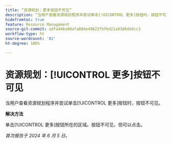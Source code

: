 ```yaml
---
title: “资源规划：更多按钮不可见”
description: “当用户查看资源规划程序并尝试单击[!UICONTROL 更多]按钮时，按钮不可见。有解决方法可用。”
hidefromtoc: true
feature: Resource Management
source-git-commit: adfa446a98afa884e49823fbfbd21a83d6dddcc3
workflow-type: ht
source-wordcount: '82'
ht-degree: 100%

---
```



# 资源规划：[!UICONTROL 更多]按钮不可见

当用户查看资源规划程序并尝试单击[!UICONTROL 更多]按钮时，按钮不可见。

**解决方法**

单击[!UICONTROL 更多]按钮所在的区域。按钮不可见，但可以点击。

_首次报告于 2024 年 6 月 5 日。_

